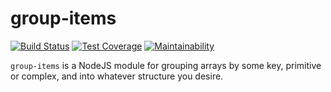 # group-items

[![Build Status](https://travis-ci.com/meyfa/group-items.svg?branch=master)](https://travis-ci.com/meyfa/group-items)
[![Test Coverage](https://api.codeclimate.com/v1/badges/5935873a1c2a7f1ac334/test_coverage)](https://codeclimate.com/github/meyfa/group-items/test_coverage)
[![Maintainability](https://api.codeclimate.com/v1/badges/5935873a1c2a7f1ac334/maintainability)](https://codeclimate.com/github/meyfa/group-items/maintainability)

`group-items` is a NodeJS module for grouping arrays by some key, primitive or
complex, and into whatever structure you desire.
